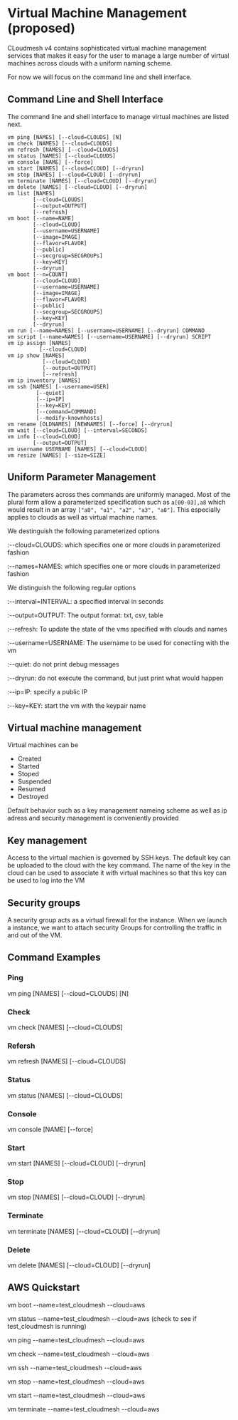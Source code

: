 # Virtual Machine Management (proposed)

CLoudmesh v4 contains sophisticated virtual machine management services that
makes it easy for the user to manage a large number of virtual machines across
clouds with a uniform naming scheme.

For now we will focus on the command line and shell interface.

## Command Line and Shell Interface

The command line and shell interface to manage virtual machines are listed next.
```
vm ping [NAMES] [--cloud=CLOUDS] [N]
vm check [NAMES] [--cloud=CLOUDS]
vm refresh [NAMES] [--cloud=CLOUDS]
vm status [NAMES] [--cloud=CLOUDS]
vm console [NAME] [--force]
vm start [NAMES] [--cloud=CLOUD] [--dryrun]
vm stop [NAMES] [--cloud=CLOUD] [--dryrun]
vm terminate [NAMES] [--cloud=CLOUD] [--dryrun]
vm delete [NAMES] [--cloud=CLOUD] [--dryrun]
vm list [NAMES]
        [--cloud=CLOUDS]
        [--output=OUTPUT]
        [--refresh]
vm boot [--name=NAME]
        [--cloud=CLOUD]
        [--username=USERNAME]
        [--image=IMAGE]
        [--flavor=FLAVOR]
        [--public]
        [--secgroup=SECGROUPs]
        [--key=KEY]
        [--dryrun]
vm boot [--n=COUNT]
        [--cloud=CLOUD]
        [--username=USERNAME]
        [--image=IMAGE]
        [--flavor=FLAVOR]
        [--public]
        [--secgroup=SECGROUPS]
        [--key=KEY]
        [--dryrun]
vm run [--name=NAMES] [--username=USERNAME] [--dryrun] COMMAND
vm script [--name=NAMES] [--username=USERNAME] [--dryrun] SCRIPT
vm ip assign [NAMES]
          [--cloud=CLOUD]
vm ip show [NAMES]
           [--cloud=CLOUD]
           [--output=OUTPUT]
           [--refresh]
vm ip inventory [NAMES]
vm ssh [NAMES] [--username=USER]
         [--quiet]
         [--ip=IP]
         [--key=KEY]
         [--command=COMMAND]
         [--modify-knownhosts]
vm rename [OLDNAMES] [NEWNAMES] [--force] [--dryrun]
vm wait [--cloud=CLOUD] [--interval=SECONDS]
vm info [--cloud=CLOUD]
        [--output=OUTPUT]
vm username USERNAME [NAMES] [--cloud=CLOUD]
vm resize [NAMES] [--size=SIZE]
```

## Uniform Parameter Management

The parameters across thes commands are uniformly managed. Most of the plural
form allow a parameterized specification such as `a[00-03],a8` which would
result in an array `["a0", "a1", "a2", "a3", "a8"]`. This especially applies to
clouds as well as virtual machine names.


We destinguish the following parameterized options

:--cloud=CLOUDS: which specifies one or more clouds in parameterized fashion 

:--names=NAMES: which specifies one or more clouds in parameterized fashion 

We distinguish the following regular options

:--interval=INTERVAL: a specified interval in seconds

:--output=OUTPUT: The output format: txt, csv, table

:--refresh: To update the state of the vms specified with clouds and names

:--username=USERNAME: The username to be used for conectiing with the vm

:--quiet: do not print debug messages

:--dryrun: do not execute the command, but just print what would happen
        
:--ip=IP: specify a public IP
         
:--key=KEY: start the vm with the keypair name

## Virtual machine management

Virtual machines can be 

* Created
* Started
* Stoped
* Suspended
* Resumed
* Destroyed

Default behavior such as a key management nameing scheme as well as ip adress
and security management is conveniently provided

## Key management

Access to the virtual machien is governed by SSH keys. The default key can be
uploaded to the cloud with the key command. The name of the key in the cloud can
be used to associate it with virtual machines so that this key can be used to
log into the VM


## Security groups

A security group acts as a virtual firewall for the instance. When we launch a
instance, we want to attach security Groups for controlling the traffic in and
out of the VM.


## Command Examples

### Ping

vm ping [NAMES] [--cloud=CLOUDS] [N]

### Check

vm check [NAMES] [--cloud=CLOUDS]

### Refersh

vm refresh [NAMES] [--cloud=CLOUDS]

### Status

vm status [NAMES] [--cloud=CLOUDS]

### Console

vm console [NAME] [--force]

### Start

vm start [NAMES] [--cloud=CLOUD] [--dryrun]

### Stop

vm stop [NAMES] [--cloud=CLOUD] [--dryrun]

### Terminate

vm terminate [NAMES] [--cloud=CLOUD] [--dryrun]

### Delete

vm delete [NAMES] [--cloud=CLOUD] [--dryrun]

## AWS Quickstart

vm boot --name=test_cloudmesh --cloud=aws

vm status --name=test_cloudmesh --cloud=aws
(check to see if test_cloudmesh is running)

vm ping --name=test_cloudmesh --cloud=aws

vm check --name=test_cloudmesh --cloud=aws

vm ssh --name=test_cloudmesh --cloud=aws

vm stop --name=test_cloudmesh --cloud=aws

vm start --name=test_cloudmesh --cloud=aws

vm terminate --name=test_cloudmesh --cloud=aws

